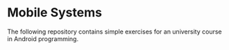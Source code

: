 # Mobile Systems

The following repository contains simple exercises for an university course in Android programming.